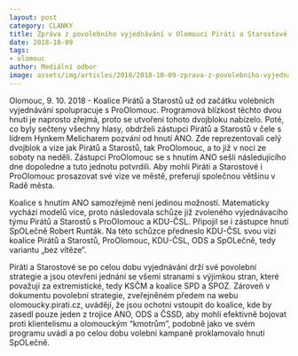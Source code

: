 ```yaml
---
layout: post
category: CLANKY
title: Zpráva z povolebního vyjednávání v Olomouci Piráti a Starostové, 9. 10. 2018
date: 2018-10-09
tags: 
- olomouc
author: Mediální odbor
image: assets/img/articles/2018/2018-10-09-zprava-z-povolebniho-vyjednavani-v-olomouci-pirati-a-starostove-9-10-2018.jpg  #751x422 pixelu
---
```

Olomouc, 9. 10. 2018 - Koalice Pirátů a Starostů už od začátku volebních vyjednávání spolupracuje s ProOlomouc. Programová blízkost těchto dvou hnutí je naprosto zřejmá, proto se utvoření tohoto dvojbloku nabízelo. Poté, co byly sečteny všechny hlasy, obdrželi zástupci Pirátů a Starostů v čele s lídrem Hynkem Melicharem pozvání od hnutí ANO. Zde reprezentovali celý dvojblok a vize jak Pirátů a Starostů, tak ProOlomouc, a to již v noci ze soboty na neděli. Zástupci ProOlomouc se s hnutím ANO sešli následujícího dne dopoledne a tuto jednotu potvrdili. Aby mohli Piráti a Starostové i ProOlomouc prosazovat své vize ve městě, preferují společnou většinu v Radě města.

Koalice s hnutím ANO samozřejmě není jedinou možností. Matematicky vychází modelů více, proto následovala schůze již zvoleného vyjednávacího týmu Pirátů a Starostů s ProOlomouc a KDU-ČSL. Připojil se i zástupce hnutí SpOLečně Robert Runták. Na této schůzce předneslo KDU-ČSL svou vizi koalice Pirátů a Starostů, ProOlomouc, KDU-ČSL, ODS a SpOLečně, tedy variantu „bez vítěze“.

Piráti a Starostové se po celou dobu vyjednávání drží své povolební strategie a jsou otevřeni jednání se všemi stranami s výjimkou stran, které považují za extremistické, tedy KSČM a koalice SPD a SPOZ. Zároveň v dokumentu povolební strategie, zveřejněném předem na webu olomoucky.pirati.cz, uvádějí, že jsou ochotni vstoupit do koalice, kde by zasedl pouze jeden z trojice ANO, ODS a ČSSD, aby mohli efektivně bojovat proti klientelismu a olomouckým “kmotrům”, podobně jako ve svém programu uvádí a po celou dobu volební kampaně proklamovalo hnutí SpOLečně.